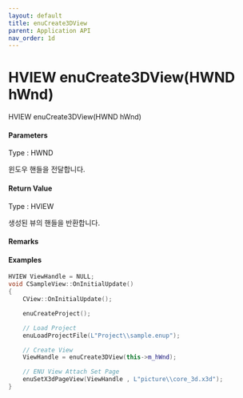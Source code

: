 ```yaml
---
layout: default
title: enuCreate3DView
parent: Application API
nav_order: 1d
---
```

# HVIEW enuCreate3DView\(HWND hWnd\)

HVIEW enuCreate3DView\(HWND hWnd\)

#### Parameters

Type : HWND

윈도우 핸들을 전달합니다.

#### Return Value

Type : HVIEW

생성된 뷰의 핸들을 반환합니다.

#### Remarks

#### Examples

```cpp
HVIEW ViewHandle = NULL; 
void CSampleView::OnInitialUpdate() 
{ 
    CView::OnInitialUpdate(); 

    enuCreateProject(); 

    // Load Project
    enuLoadProjectFile(L"Project\\sample.enup"); 

    // Create View
    ViewHandle = enuCreate3DView(this->m_hWnd); 

    // ENU View Attach Set Page 
    enuSetX3dPageView(ViewHandle , L"picture\\core_3d.x3d");
}
```



